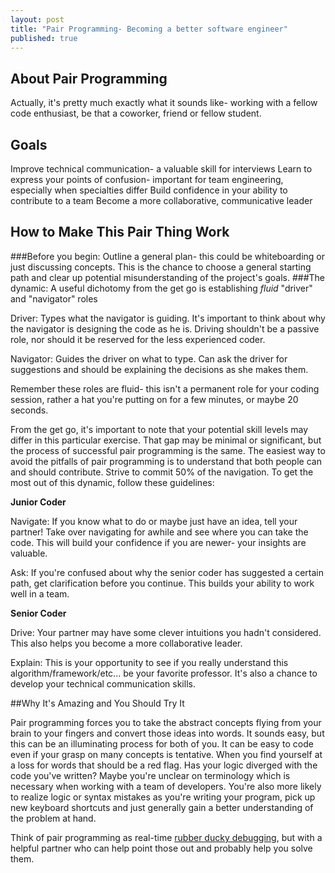 ```yaml
---
layout: post
title: "Pair Programming- Becoming a better software engineer"
published: true
---
```



## About Pair Programming

Actually, it's pretty much exactly what it sounds like- working with a fellow code enthusiast, be that a coworker, friend or fellow student.

## Goals

Improve technical communication- a valuable skill for interviews
Learn to express your points of confusion- important for team engineering, especially when specialties differ
Build confidence in your ability to contribute to a team
Become a more collaborative, communicative leader


## How to Make This Pair Thing Work

###Before you begin:
Outline a general plan- this could be whiteboarding or just discussing concepts. This is the chance to choose a general starting path and clear up potential misunderstanding of the project's goals.
###The dynamic:
  A useful dichotomy from the get go is establishing _fluid_ "driver" and "navigator" roles
  
  Driver: Types what the navigator is guiding. It's important to think about why the navigator is designing the
  code as he is. Driving shouldn't be a passive role, nor should it be reserved for the less experienced coder. 
  
  Navigator: Guides the driver on what to type. Can ask the driver for suggestions and should be explaining the 
  decisions as she makes them.
    
  Remember these roles are fluid- this isn't a permanent role for your coding session, rather a hat you're putting on
  for a few minutes, or maybe 20 seconds.

From the get go, it's important to note that your potential skill levels may differ in this particular exercise. That gap may be minimal or significant, but the process of successful pair programming is the same. The easiest way to avoid the pitfalls of pair programming is to understand that both people can and should contribute. Strive to commit 50% of the navigation. To get the most out of this dynamic, follow these guidelines:

__Junior Coder__

  Navigate: If you know what to do or maybe just have an idea, tell your partner! Take over navigating for awhile 
  and see where you can take the code. This will build your confidence if you are newer- your insights are 
  valuable.
  
  Ask: If you're confused about why the senior coder has suggested a certain path, get clarification before you 
  continue. This builds your ability to work well in a team.
  
__Senior Coder__

  Drive: Your partner may have some clever intuitions you hadn't considered. This also helps you become a more 
  collaborative leader.
  
  Explain: This is your opportunity to see if you really understand this algorithm/framework/etc... be your 
  favorite professor. It's also a chance to develop your technical communication skills.


##Why It's Amazing and You Should Try It

Pair programming forces you to take the abstract concepts flying from your brain to your fingers and convert those ideas into words. It sounds easy, but this can be an illuminating process for both of you. It can be easy to code even if your grasp on many concepts is tentative. When you find yourself at a loss for words that should be a red flag. Has your logic diverged with the code you've written? Maybe you're unclear on terminology which is necessary when working with a team of developers. You're also more likely to realize logic or syntax mistakes as you're writing your program, pick up new keyboard shortcuts and just generally gain a better understanding of the problem at hand.

Think of pair programming as real-time [rubber ducky debugging](http://en.wikipedia.org/wiki/Rubber_duck_debugging), but with a helpful partner who can help point those out and probably help you solve them.
